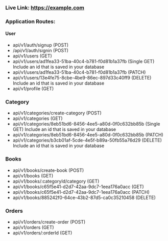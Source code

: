 ### Live Link: https://example.com

### Application Routes:

#### User

- api/v1/auth/signup (POST)
- /api/v1/auth/signin (POST)
- api/v1/users (GET)
- api/v1/users/ad1fea33-51ba-40c4-b781-f0d81b1a37fb (Single GET) Include an id that is saved in your database
- api/v1/users/ad1fea33-51ba-40c4-b781-f0d81b1a37fb (PATCH)
- api/v1/users/13e4fe75-8cbe-4be9-86ec-897d33c40ff9 (DELETE) Include an id that is saved in your database
- api/v1/profile (GET)

### Category

- api/v1/categories/create-category (POST)
- api/v1/categories (GET)
- api/v1/categories/8eb51bd6-8456-4ee5-a80d-0f0c632bb85b (Single GET) Include an id that is saved in your database
- api/v1/categories/8eb51bd6-8456-4ee5-a80d-0f0c632bb85b (PATCH)
- api/v1/categories/b3cb01af-5cde-4e5f-b89a-50fb55a76d29 (DELETE) Include an id that is saved in your database

### Books

- api/v1/books/create-book (POST)
- api/v1/books (GET)
- api/v1/books/:categoryId/category (GET)
- api/v1/books/c65f5e41-d2d7-42aa-9dc7-1eea176a0acc (GET)
- api/v1/books/c65f5e41-d2d7-42aa-9dc7-1eea176a0acc (PATCH)
- api/v1/books/885242f0-64ce-43b2-87d5-ca0c35210458 (DELETE)

### Orders

- api/v1/orders/create-order (POST)
- api/v1/orders (GET)
- api/v1/orders/:orderId (GET)
